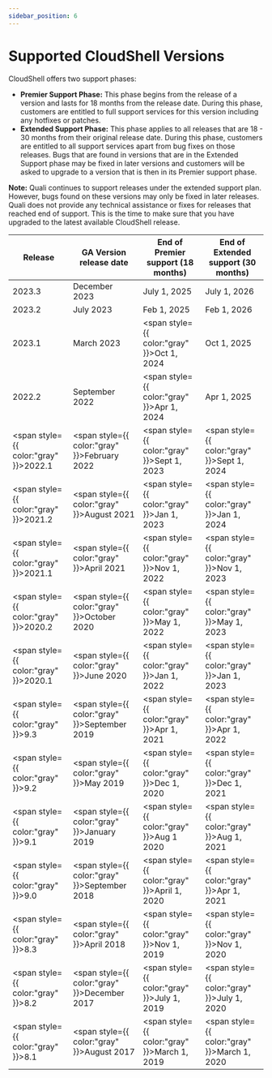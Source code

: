 ```yaml
---
sidebar_position: 6
---
```


Supported CloudShell Versions
=============================

CloudShell offers two support phases:

*   **Premier Support Phase:** This phase begins from the release of a version and lasts for 18 months from the release date. During this phase, customers are entitled to full support services for this version including any hotfixes or patches.
*   **Extended Support Phase:** This phase applies to all releases that are 18 - 30 months from their original release date. During this phase, customers are entitled to all support services apart from bug fixes on those releases. Bugs that are found in versions that are in the Extended Support phase may be fixed in later versions and customers will be asked to upgrade to a version that is then in its Premier support phase.

**Note:** Quali continues to support releases under the extended support plan. However, bugs found on these versions may only be fixed in later releases. Quali does not provide any technical assistance or fixes for releases that reached end of support. This is the time to make sure that you have upgraded to the latest available CloudShell release.

| Release | GA Version release date | End of Premier support (18 months) | End of Extended support (30 months) |
| --- | --- | --- | --- |
| 2023.3 | December 2023 | July 1, 2025 | July 1, 2026 |
| 2023.2 | July 2023 | Feb 1, 2025 | Feb 1, 2026 |
| 2023.1 | March 2023 | <span style={{ color:"gray" }}>Oct 1, 2024</span> | Oct 1, 2025 |
| 2022.2 | September 2022 | <span style={{ color:"gray" }}>Apr 1, 2024</span> | Apr 1, 2025 |
| <span style={{ color:"gray" }}>2022.1</span> | <span style={{ color:"gray" }}>February 2022</span> | <span style={{ color:"gray" }}>Sept 1, 2023</span> | <span style={{ color:"gray" }}>Sept 1, 2024</span> |
| <span style={{ color:"gray" }}>2021.2</span> | <span style={{ color:"gray" }}>August 2021</span> | <span style={{ color:"gray" }}>Jan 1, 2023</span> | <span style={{ color:"gray" }}>Jan 1, 2024</span> |
| <span style={{ color:"gray" }}>2021.1</span> | <span style={{ color:"gray" }}>April 2021</span> | <span style={{ color:"gray" }}>Nov 1, 2022</span> | <span style={{ color:"gray" }}>Nov 1, 2023</span> |
| <span style={{ color:"gray" }}>2020.2</span> | <span style={{ color:"gray" }}>October 2020</span> | <span style={{ color:"gray" }}>May 1, 2022</span> | <span style={{ color:"gray" }}>May 1, 2023</span> |
| <span style={{ color:"gray" }}>2020.1</span> | <span style={{ color:"gray" }}>June 2020</span> | <span style={{ color:"gray" }}>Jan 1, 2022</span> | <span style={{ color:"gray" }}>Jan 1, 2023</span> |
| <span style={{ color:"gray" }}>9.3</span> | <span style={{ color:"gray" }}>September 2019</span> | <span style={{ color:"gray" }}>Apr 1, 2021</span> | <span style={{ color:"gray" }}>Apr 1, 2022</span> |
| <span style={{ color:"gray" }}>9.2</span> | <span style={{ color:"gray" }}>May 2019</span> | <span style={{ color:"gray" }}>Dec 1, 2020</span> | <span style={{ color:"gray" }}>Dec 1, 2021</span> |
| <span style={{ color:"gray" }}>9.1</span> | <span style={{ color:"gray" }}>January 2019</span> | <span style={{ color:"gray" }}>Aug 1 2020</span> | <span style={{ color:"gray" }}>Aug 1, 2021</span> |
| <span style={{ color:"gray" }}>9.0</span> | <span style={{ color:"gray" }}>September 2018</span> | <span style={{ color:"gray" }}>April 1, 2020</span> | <span style={{ color:"gray" }}>Apr 1, 2021</span> |
| <span style={{ color:"gray" }}>8.3</span> | <span style={{ color:"gray" }}>April 2018</span> | <span style={{ color:"gray" }}>Nov 1, 2019</span> | <span style={{ color:"gray" }}>Nov 1, 2020</span> |
| <span style={{ color:"gray" }}>8.2</span> | <span style={{ color:"gray" }}>December 2017</span> | <span style={{ color:"gray" }}>July 1, 2019</span> | <span style={{ color:"gray" }}>July 1, 2020</span> |
| <span style={{ color:"gray" }}>8.1</span> | <span style={{ color:"gray" }}>August 2017</span> | <span style={{ color:"gray" }}>March 1, 2019</span> | <span style={{ color:"gray" }}>March 1, 2020</span> |
